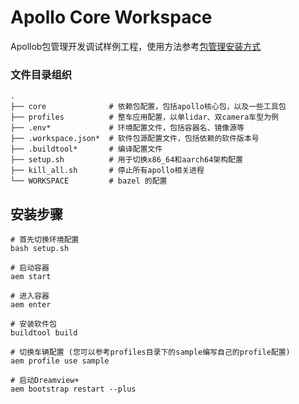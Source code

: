 # Apollo Core Workspace

Apollob包管理开发调试样例工程，使用方法参考[包管理安装方式](https://apollo.baidu.com/community/Apollo-Homepage-Document?doc=BYFxAcGcC4HpYIbgPYBtXIHQCMEEsATAV0wGNkBbWA5UyRFdZWVBEAU0hFgoIH0adPgCY%2BADwCiAVnEBBCeIAcATnETFcgMxKZkgGxKAwkoDsa3YoAi45WdGSLxsYt0SzY%2BXICMa98oAMSgYALF7%2B2NhemsLBJsrCYZqKwors7AikBIp6miYmpFJSXpigFKhAA)

### 文件目录组织

```shell
.
├── core              # 依赖包配置，包括apollo核心包，以及一些工具包
├── profiles          # 整车应用配置，以单lidar、双camera车型为例
├── .env*             # 环境配置文件，包括容器名、镜像源等
├── .workspace.json*  # 软件包源配置文件，包括依赖的软件版本号
├── .buildtool*       # 编译配置文件
├── setup.sh          # 用于切换x86_64和aarch64架构配置
├── kill_all.sh       # 停止所有apollo相关进程
└── WORKSPACE         # bazel 的配置
```

## 安装步骤

```shell
# 首先切换环境配置
bash setup.sh

# 启动容器
aem start

# 进入容器
aem enter

# 安装软件包
buildtool build

# 切换车辆配置 (您可以参考profiles目录下的sample编写自己的profile配置)
aem profile use sample

# 启动Dreamview+
aem bootstrap restart --plus
```